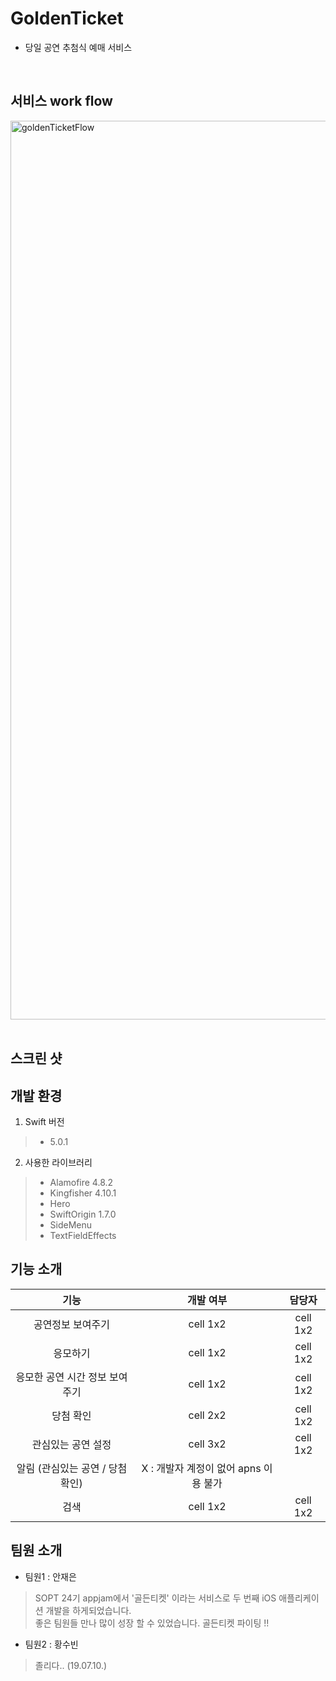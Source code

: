# GoldenTicket
* 당일 공연 추첨식 예매 서비스
<br />

서비스 work flow
---------------
<div>
<img width="1438" alt="goldenTicketFlow" src="https://user-images.githubusercontent.com/49272528/60763857-a63d3800-a0b7-11e9-95af-f381fe8e57c4.png">
</div>
<br />

스크린 샷
------------



개발 환경
------------
1. Swift 버전
> * 5.0.1
2. 사용한 라이브러리
> * Alamofire 4.8.2
> * Kingfisher 4.10.1
> * Hero
> * SwiftOrigin 1.7.0
> * SideMenu
> * TextFieldEffects

기능 소개
------------
|  <center>기능</center> |  <center>개발 여부</center> |  <center>담당자</center> |
|:--------:|:--------:|:--------:|
|<center> 공연정보 보여주기 </center> | <center>cell 1x2 </center> |<center>cell 1x2 </center> |
|<center> 응모하기 </center> | <center>cell 1x2 </center> |<center>cell 1x2 </center> |
|<center> 응모한 공연 시간 정보 보여주기 </center> | <center>cell 1x2 </center> |<center>cell 1x2 </center> |
|<center> 당첨 확인 </center> | <center>cell 2x2 </center> |<center>cell 1x2 </center> |
|<center> 관심있는 공연 설정 </center> | <center>cell 3x2 </center> |<center>cell 1x2 </center> |
|<center> 알림 (관심있는 공연 / 당첨확인) </center> | <center> X : 개발자 계정이 없어 apns 이용 불가 </center> |<center> </center> |
|<center> 검색 </center> | <center>cell 1x2 </center> |<center>cell 1x2 </center> |

팀원 소개
------------
* 팀원1 : 안재은<br>
> SOPT 24기 appjam에서 '골든티켓' 이라는 서비스로 두 번째 iOS 애플리케이션 개발을 하게되었습니다.<br />
> 좋은 팀원들 만나 많이 성장 할 수 있었습니다. 골든티켓 파이팅 !! <br />

* 팀원2 : 황수빈<br>
> 졸리다.. (19.07.10.)
<br />
